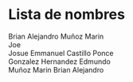 # Lista de nombres
Brian Alejandro Muñoz Marin  
Joe  
Josue Emmanuel Castillo Ponce      
Gonzalez Hernandez Edmundo  
Muñoz Marin Brian Alejandro  